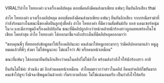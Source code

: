 VIRAL!!ลำไย ไหทองคำ แจงเรื่องคลิปหลุด ตอบชัดหลังมีคนส่งมาเพียบ แฟนๆ ยืนยันอีกเสียง thai

ลำไย ไหทองคำ แจงเรื่องคลิปหลุด ตอบชัดหลังมีคนส่งมาเพียบ แฟนๆ ยืนยันอีกเสียง
จากกรณีดราม่าที่กำลังร้อนแรงในขณะนี้ของศิลปินลูกทุ่งชื่อดัง ลำไย ไหทองคำ ที่มีความสัมพันธ์กับ บอส แดนเซอร์หนุ่มในวง และมีการพูดถึงเรื่องคลิปลับกัน ขณะที่มีคลิปถูกอ้างว่าหน้าคล้ายนักร้องสาวถูกเผยแพร่ลงในโซเชียล โดยล่าสุด ลำไย ไหทองคำ ได้ออกมาชี้แจงถึงประเด็นที่มีคลิปหลุดออกมาว่า

“ขอบคุณพี่ๆ ที่ทยอยส่งข้อมูลมาให้เรื่องคลิปนะคะ คนส่งมาให้หนูเยอะมากๆ ว่ามีคลิปออกมาแล้ว หนูดูหมดแล้วที่พี่ๆ ส่งมา ไม่ใช่หนูนะคะ ไม่แน่ใจว่า Ai หรือคนหน้าเหมือน”


ขณะที่แฟนๆ ได้ออกมายืนยันอีกเสียงว่าคนในคลิปไม่ใช่ลำไย พร้อมส่งกำลังใจให้นักร้องสาว อาทิ


ยืนยันไม่ใช่ค่ะ ส่วนนึง ai อีกส่วนคนหน้าเหมือน  ลำใยผมยาวกว่าสาวในคลิป อีคนทำคลิปก็ขยันมาก คนเข้าไปดูระวังมิจฉาชีพดูดเงินด้วยล่ะ เริ่มระบาดอีกละ
ไม่ใช่แน่นอนครับ เป็นกำลังใจให้ครับ
